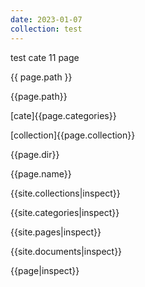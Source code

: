```yaml
---
date: 2023-01-07
collection: test
---
```

test cate 11 page

{{ page.path }}

{{page.path}}

[cate]{{page.categories}}

[collection]{{page.collection}}

{{page.dir}}

{{page.name}}

{{site.collections|inspect}}

{{site.categories|inspect}}

{{site.pages|inspect}}

{{site.documents|inspect}}

{{page|inspect}}
